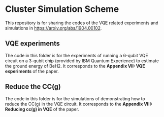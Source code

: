# Cluster Simulation Scheme

This repository is for sharing the codes of the VQE related experiments and simulations in https://arxiv.org/abs/1904.00102. 

## VQE experiments
The code in this folder is for the experiments of running a 6-qubit VQE circuit on a 3-qubit chip (provided by IBM Quantum Experience) to estimate the ground energy of BeH2. It corresponds to the **Appendix VII: VQE experiments** of the paper. 

## Reduce the CC(g)
The code in this folder is for the simulations of demonstrating how to reduce the CC(g) in the VQE circuit. It corresponds to the **Appendix VIII: Reducing cc(g) in VQE** of the paper.